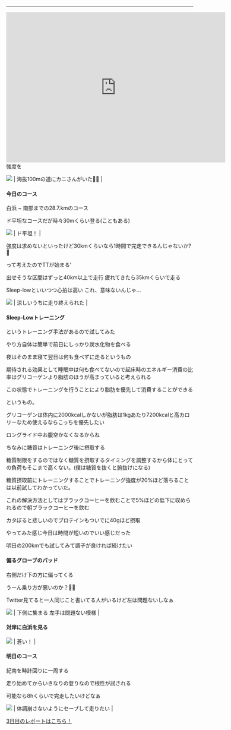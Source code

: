 ---
<iframe allowtransparency="true" frameborder="0" height="405" scrolling="no" src="https://www.strava.com/activities/2672014700/embed/b204abae5bb0cbb9e8f0b520d5ba9a8134dae3fe" width="590"></iframe> 強度を

[![](/images/IMG_20190902_062544.jpg)](/images/IMG_20190902_062544.jpg)
| 海抜100mの道にカニさんがいた🤔🤔 |



#### 今日のコース

白浜 ~ 南部までの28.7.kmのコース

ド平坦なコースだが時々30mくらい登る(こともある)

[![](https://2.bp.blogspot.com/-UbyLiGH-YwA/XWyEcqrdIDI/AAAAAAAABpA/09NTB8uZ5YoY7dBs5zkAsJ6o13rUbn99QCK4BGAYYCw/s320/%25E3%2582%25B9%25E3%2582%25AF%25E3%2583%25AA%25E3%2583%25BC%25E3%2583%25B3%25E3%2582%25B7%25E3%2583%25A7%25E3%2583%2583%25E3%2583%2588%2B2019-09-02%2B11.54.22.png)](http://2.bp.blogspot.com/-UbyLiGH-YwA/XWyEcqrdIDI/AAAAAAAABpA/09NTB8uZ5YoY7dBs5zkAsJ6o13rUbn99QCK4BGAYYCw/s1600/%25E3%2582%25B9%25E3%2582%25AF%25E3%2583%25AA%25E3%2583%25BC%25E3%2583%25B3%25E3%2582%25B7%25E3%2583%25A7%25E3%2583%2583%25E3%2583%2588%2B2019-09-02%2B11.54.22.png)
| ド平坦！ |

強度は求めないといったけど30kmくらいなら1時間で完走できるんじゃないか?🤔

って考えたのでTTが始まる'

出せそうな区間はずっと40km以上で走行
疲れてきたら35kmくらいで走る

Sleep-lowといいつつ心拍は高い
これ、意味ないんじゃ...



[![](https://1.bp.blogspot.com/-AzxJJe_kSQI/XWyE8webwwI/AAAAAAAABpM/7l-jqQyAncUDL_s2Ed4IW1JkdQhvx1aQgCK4BGAYYCw/s320/%25E3%2582%25B9%25E3%2582%25AF%25E3%2583%25AA%25E3%2583%25BC%25E3%2583%25B3%25E3%2582%25B7%25E3%2583%25A7%25E3%2583%2583%25E3%2583%2588%2B2019-09-02%2B11.56.37.png)](http://1.bp.blogspot.com/-AzxJJe_kSQI/XWyE8webwwI/AAAAAAAABpM/7l-jqQyAncUDL_s2Ed4IW1JkdQhvx1aQgCK4BGAYYCw/s1600/%25E3%2582%25B9%25E3%2582%25AF%25E3%2583%25AA%25E3%2583%25BC%25E3%2583%25B3%25E3%2582%25B7%25E3%2583%25A7%25E3%2583%2583%25E3%2583%2588%2B2019-09-02%2B11.56.37.png)
| 涼しいうちに走り終えられた |



#### Sleep-Lowトレーニング

というトレーニング手法があるので試してみた



やり方自体は簡単で前日にしっかり炭水化物を食べる

夜はそのまま寝て翌日は何も食べずに走るというもの



期待される効果として睡眠中は何も食べてないので起床時のエネルギー消費の比率はグリコーゲンより脂肪のほうが高まっていると考えられる

この状態でトレーニングを行うことにより脂肪を優先して消費することができる

というもの。

グリコーゲンは体内に2000kcalしかないが脂肪は1kgあたり7200kcalと高カロリーなため使えるならこっちを優先したい

ロングライド中お腹空かなくなるからね



ちなみに糖質はトレーニング後に摂取する

糖質制限をするのではなく糖質を摂取するタイミングを調整するから体にとっての負荷もそこまで高くない。(僕は糖質を抜くと腑抜けになる)



糖質摂取前にトレーニングすることでトレーニング強度が20%ほど落ちることは以前試してわかっていた。

これの解決方法としてはブラックコーヒーを飲むことで5%ほどの低下に収められるので朝ブラックコーヒーを飲む



カタぼると悲しいのでプロテインもついでに40gほど摂取



やってみた感じ今日は時間が短いのでいい感じだった



明日の200kmでも試してみて調子が良ければ続けたい



#### 偏るグローブのパッド

右側だけ下の方に偏ってくる

うーん乗り方が悪いのか？🤔🤔

Twitter見てると一人同じこと書いてる人がいるけど左は問題ないしなぁ

[![](/images/MVIMG_20190902_062818.jpg)](/images/MVIMG_20190902_062818.jpg)
| 下側に集まる
左手は問題ない模様 |



#### 対岸に白浜を見る

[![](/images/IMG_20190902_064027-EFFECTS.jpg)](/images/IMG_20190902_064027-EFFECTS.jpg)
| 蒼い！ |



#### 明日のコース

紀南を時計回りに一周する

走り始めてからいきなりの登りなので根性が試される

可能なら8hくらいで完走したいけどなぁ



[![](https://1.bp.blogspot.com/-QBhW49p07I4/XWyHOLu6lBI/AAAAAAAABpk/tEHww4iBQu0f79D6KSMeAxdC3oWJLXMIQCK4BGAYYCw/s320/%25E3%2582%25B9%25E3%2582%25AF%25E3%2583%25AA%25E3%2583%25BC%25E3%2583%25B3%25E3%2582%25B7%25E3%2583%25A7%25E3%2583%2583%25E3%2583%2588%2B2019-09-02%2B12.05.32.png)](http://1.bp.blogspot.com/-QBhW49p07I4/XWyHOLu6lBI/AAAAAAAABpk/tEHww4iBQu0f79D6KSMeAxdC3oWJLXMIQCK4BGAYYCw/s1600/%25E3%2582%25B9%25E3%2582%25AF%25E3%2583%25AA%25E3%2583%25BC%25E3%2583%25B3%25E3%2582%25B7%25E3%2583%25A7%25E3%2583%2583%25E3%2583%2588%2B2019-09-02%2B12.05.32.png)
| 体調崩さないようにセーブして走りたい |



[3日目のレポートはこちら！](https://blog.great-distance.com/2019/09/greatdistance-stage3.html)

